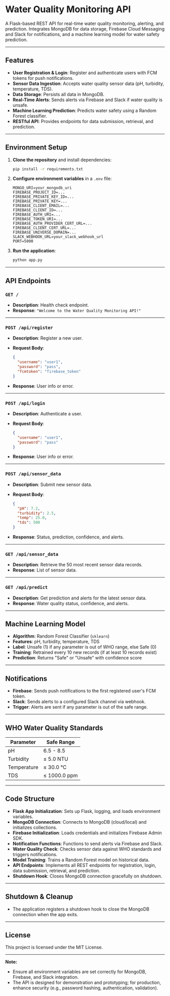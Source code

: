 # Water Quality Monitoring API

A Flask-based REST API for real-time water quality monitoring, alerting, and prediction. Integrates MongoDB for data storage, Firebase Cloud Messaging and Slack for notifications, and a machine learning model for water safety prediction.

---

## Features

- **User Registration & Login**: Register and authenticate users with FCM tokens for push notifications.
- **Sensor Data Ingestion**: Accepts water quality sensor data (pH, turbidity, temperature, TDS).
- **Data Storage**: Persists all data in MongoDB.
- **Real-Time Alerts**: Sends alerts via Firebase and Slack if water quality is unsafe.
- **Machine Learning Prediction**: Predicts water safety using a Random Forest classifier.
- **RESTful API**: Provides endpoints for data submission, retrieval, and prediction.

---

## Environment Setup

1. **Clone the repository** and install dependencies:

    ```sh
    pip install -r requirements.txt
    ```

2. **Configure environment variables** in a `.env` file:

    ```
    MONGO_URI=your_mongodb_uri
    FIREBASE_PROJECT_ID=...
    FIREBASE_PRIVATE_KEY_ID=...
    FIREBASE_PRIVATE_KEY=...
    FIREBASE_CLIENT_EMAIL=...
    FIREBASE_CLIENT_ID=...
    FIREBASE_AUTH_URI=...
    FIREBASE_TOKEN_URI=...
    FIREBASE_AUTH_PROVIDER_CERT_URL=...
    FIREBASE_CLIENT_CERT_URL=...
    FIREBASE_UNIVERSE_DOMAIN=...
    SLACK_WEBHOOK_URL=your_slack_webhook_url
    PORT=5000
    ```

3. **Run the application**:

    ```sh
    python app.py
    ```

---

## API Endpoints

### `GET /`

- **Description**: Health check endpoint.
- **Response**: `"Welcome to the Water Quality Monitoring API!"`

---

### `POST /api/register`

- **Description**: Register a new user.
- **Request Body**:

    ```json
    {
      "username": "user1",
      "password": "pass",
      "fcmtoken": "firebase_token"
    }
    ```

- **Response**: User info or error.

---

### `POST /api/login`

- **Description**: Authenticate a user.
- **Request Body**:

    ```json
    {
      "username": "user1",
      "password": "pass"
    }
    ```

- **Response**: User info or error.

---

### `POST /api/sensor_data`

- **Description**: Submit new sensor data.
- **Request Body**:

    ```json
    {
      "pH": 7.2,
      "turbidity": 2.5,
      "temp": 25.0,
      "tds": 500
    }
    ```

- **Response**: Status, prediction, confidence, and alerts.

---

### `GET /api/sensor_data`

- **Description**: Retrieve the 50 most recent sensor data records.
- **Response**: List of sensor data.

---

### `GET /api/predict`

- **Description**: Get prediction and alerts for the latest sensor data.
- **Response**: Water quality status, confidence, and alerts.

---

## Machine Learning Model

- **Algorithm**: Random Forest Classifier (`sklearn`)
- **Features**: pH, turbidity, temperature, TDS
- **Label**: Unsafe (1) if any parameter is out of WHO range, else Safe (0)
- **Training**: Retrained every 10 new records (if at least 10 records exist)
- **Prediction**: Returns "Safe" or "Unsafe" with confidence score

---

## Notifications

- **Firebase**: Sends push notifications to the first registered user's FCM token.
- **Slack**: Sends alerts to a configured Slack channel via webhook.
- **Trigger**: Alerts are sent if any parameter is out of the safe range.

---

## WHO Water Quality Standards

| Parameter   | Safe Range                |
|-------------|---------------------------|
| pH          | 6.5 - 8.5                 |
| Turbidity   | ≤ 5.0 NTU                 |
| Temperature | ≤ 30.0 °C                 |
| TDS         | ≤ 1000.0 ppm              |

---

## Code Structure

- **Flask App Initialization**: Sets up Flask, logging, and loads environment variables.
- **MongoDB Connection**: Connects to MongoDB (cloud/local) and initializes collections.
- **Firebase Initialization**: Loads credentials and initializes Firebase Admin SDK.
- **Notification Functions**: Functions to send alerts via Firebase and Slack.
- **Water Quality Check**: Checks sensor data against WHO standards and triggers notifications.
- **Model Training**: Trains a Random Forest model on historical data.
- **API Endpoints**: Implements all REST endpoints for registration, login, data submission, retrieval, and prediction.
- **Shutdown Hook**: Closes MongoDB connection gracefully on shutdown.

---

## Shutdown & Cleanup

- The application registers a shutdown hook to close the MongoDB connection when the app exits.

---

## License

This project is licensed under the MIT License.

---

**Note:**  

- Ensure all environment variables are set correctly for MongoDB, Firebase, and Slack integration.
- The API is designed for demonstration and prototyping; for production, enhance security (e.g., password hashing, authentication, validation).
